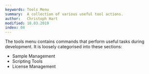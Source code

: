 ```yaml
---
keywords: Tools Menu
summary:  A collection of various useful tool actions.
author:   Christoph Hart
modified: 18.03.2019
index: 04
---
```


The tools menu contains commands that perform useful tasks during development. It is loosely categorised into these sections:

- Sample Management
- Scripting Tools
- License Management
